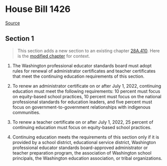 # House Bill 1426

[Source](http://lawfilesext.leg.wa.gov/biennium/2021-22/Xml/Bills/House%20Bills/1426.xml)
## Section 1
> This section adds a new section to an existing chapter [28A.410](/rcw/28A_common_school_provisions/28A.410_certification.md). Here is the [modified chapter](rcw/28A_common_school_provisions/28A.410_certification.md) for context.

1. The Washington professional educator standards board must adopt rules for renewal of administrator certificates and teacher certificates that meet the continuing education requirements of this section.

2. To renew an administrator certificate on or after July 1, 2022, continuing education must meet the following requirements: 10 percent must focus on equity-based school practices, 10 percent must focus on the national professional standards for education leaders, and five percent must focus on government-to-government relationships with indigenous communities.

3. To renew a teacher certificate on or after July 1, 2022, 25 percent of continuing education must focus on equity-based school practices.

4. Continuing education meets the requirements of this section only if it is provided by a school district, educational service district, Washington professional educator standards board-approved administrator or teacher preparation program, the association of Washington school principals, the Washington education association, or tribal organizations.

